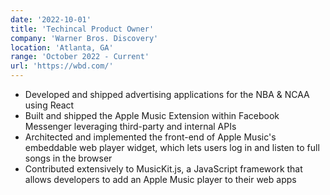 ```yaml
---
date: '2022-10-01'
title: 'Techincal Product Owner'
company: 'Warner Bros. Discovery'
location: 'Atlanta, GA'
range: 'October 2022 - Current'
url: 'https://wbd.com/'
---
```


- Developed and shipped advertising applications for the NBA & NCAA using React
- Built and shipped the Apple Music Extension within Facebook Messenger leveraging third-party and internal APIs
- Architected and implemented the front-end of Apple Music's embeddable web player widget, which lets users log in and listen to full songs in the browser
- Contributed extensively to MusicKit.js, a JavaScript framework that allows developers to add an Apple Music player to their web apps
